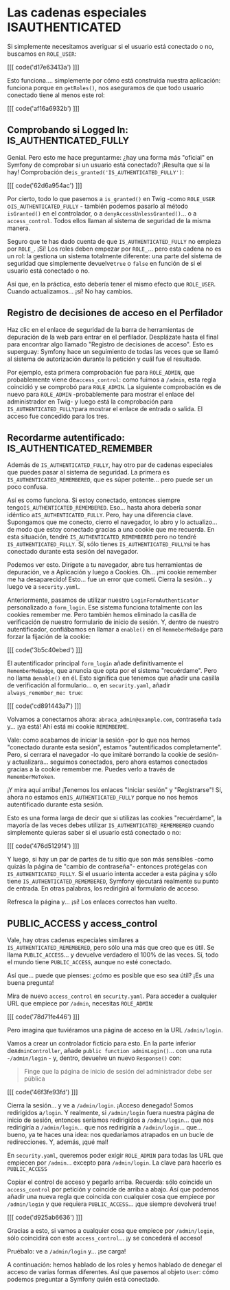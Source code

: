 # Las cadenas especiales ISAUTHENTICATED

Si simplemente necesitamos averiguar si el usuario está conectado o no, buscamos en `ROLE_USER`:

[[[ code('d17e63413a') ]]]

Esto funciona.... simplemente por cómo está construida nuestra aplicación: funciona porque en `getRoles()`, nos aseguramos de que todo usuario conectado tiene al menos este rol:

[[[ code('af16a6932b') ]]]

## Comprobando si Logged In: IS_AUTHENTICATED_FULLY

Genial. Pero esto me hace preguntarme: ¿hay una forma más "oficial" en Symfony de comprobar si un usuario está conectado? ¡Resulta que sí la hay! Comprobación de`is_granted('IS_AUTHENTICATED_FULLY')`:

[[[ code('62d6a954ac') ]]]

Por cierto, todo lo que pasemos a `is_granted()` en Twig -como `ROLE_USER` o`IS_AUTHENTICATED_FULLY` - también podemos pasarlo al método `isGranted()` en el controlador, o a `denyAccessUnlessGranted()`... o a `access_control`. Todos ellos llaman al sistema de seguridad de la misma manera.

Seguro que te has dado cuenta de que `IS_AUTHENTICATED_FULLY` no empieza por `ROLE_`. ¡Sí! Los roles deben empezar por `ROLE_`... pero esta cadena no es un rol: la gestiona un sistema totalmente diferente: una parte del sistema de seguridad que simplemente devuelve`true` o `false` en función de si el usuario está conectado o no.

Así que, en la práctica, esto debería tener el mismo efecto que `ROLE_USER`. Cuando actualizamos... ¡sí! No hay cambios.

## Registro de decisiones de acceso en el Perfilador

Haz clic en el enlace de seguridad de la barra de herramientas de depuración de la web para entrar en el perfilador. Desplázate hasta el final para encontrar algo llamado "Registro de decisiones de acceso". Esto es superguay: Symfony hace un seguimiento de todas las veces que se llamó al sistema de autorización durante la petición y cuál fue el resultado.

Por ejemplo, esta primera comprobación fue para `ROLE_ADMIN`, que probablemente viene de`access_control`: como fuimos a `/admin`, esta regla coincidió y se comprobó para `ROLE_ADMIN`. La siguiente comprobación es de nuevo para `ROLE_ADMIN` -probablemente para mostrar el enlace del administrador en Twig- y luego está la comprobación para `IS_AUTHENTICATED_FULLY`para mostrar el enlace de entrada o salida. El acceso fue concedido para los tres.

## Recordarme autentificado: IS_AUTHENTICATED_REMEMBER

Además de `IS_AUTHENTICATED_FULLY`, hay otro par de cadenas especiales que puedes pasar al sistema de seguridad. La primera es `IS_AUTHENTICATED_REMEMBERED`, que es súper potente... pero puede ser un poco confusa.

Así es como funciona. Si estoy conectado, entonces siempre tengo`IS_AUTHENTICATED_REMEMBERED`. Eso... hasta ahora debería sonar idéntico a`IS_AUTHENTICATED_FULLY`. Pero, hay una diferencia clave. Supongamos que me conecto, cierro el navegador, lo abro y lo actualizo... de modo que estoy conectado gracias a una cookie que me recuerda. En esta situación, tendré `IS_AUTHENTICATED_REMEMBERED` pero no tendré `IS_AUTHENTICATED_FULLY`. Sí, sólo tienes `IS_AUTHENTICATED_FULLY`si te has conectado durante esta sesión del navegador.

Podemos ver esto. Dirígete a tu navegador, abre tus herramientas de depuración, ve a Aplicación y luego a Cookies. Oh... ¡mi cookie remember me ha desaparecido! Esto... fue un error que cometí. Cierra la sesión... y luego ve a `security.yaml`.

Anteriormente, pasamos de utilizar nuestro `LoginFormAuthenticator` personalizado a `form_login`. Ese sistema funciona totalmente con las cookies remember me. Pero también hemos eliminado la casilla de verificación de nuestro formulario de inicio de sesión. Y, dentro de nuestro autentificador, confiábamos en llamar a `enable()` en el `RemmeberMeBadge` para forzar la fijación de la cookie:

[[[ code('3b5c40ebed') ]]]

El autentificador principal `form_login` añade definitivamente el `RememberMeBadge`, que anuncia que opta por el sistema "recuérdame". Pero no llama a`enable()` en él. Esto significa que tenemos que añadir una casilla de verificación al formulario... o, en `security.yaml`, añadir `always_remember_me: true`:

[[[ code('cd891443a7') ]]]

Volvamos a conectarnos ahora: `abraca_admin@example.com`, contraseña `tada` y... ¡ya está! Ahí está mi cookie `REMEMBERME`.

Vale: como acabamos de iniciar la sesión -por lo que nos hemos "conectado durante esta sesión", estamos "autentificados completamente". Pero, si cerrara el navegador -lo que imitaré borrando la cookie de sesión- y actualizara... seguimos conectados, pero ahora estamos conectados gracias a la cookie remember me. Puedes verlo a través de `RememberMeToken`.

¡Y mira aquí arriba! ¡Tenemos los enlaces "Iniciar sesión" y "Registrarse"! Sí, ahora no estamos en`IS_AUTHENTICATED_FULLY` porque no nos hemos autentificado durante esta sesión.

Esto es una forma larga de decir que si utilizas las cookies "recuérdame", la mayoría de las veces debes utilizar `IS_AUTHENTICATED_REMEMBERED` cuando simplemente quieras saber si el usuario está conectado o no:

[[[ code('476d5129f4') ]]]

Y luego, si hay un par de partes de tu sitio que son más sensibles -como quizás la página de "cambio de contraseña"- entonces protégelas con `IS_AUTHENTICATED_FULLY`. Si el usuario intenta acceder a esta página y sólo tiene `IS_AUTHENTICATED_REMEMBERED`, Symfony ejecutará realmente su punto de entrada. En otras palabras, los redirigirá al formulario de acceso.

Refresca la página y... ¡sí! Los enlaces correctos han vuelto.

## PUBLIC_ACCESS y access_control

Vale, hay otras cadenas especiales similares a `IS_AUTHENTICATED_REMEMBERED`, pero sólo una más que creo que es útil. Se llama `PUBLIC_ACCESS`... y devuelve verdadero el 100% de las veces. Sí, todo el mundo tiene `PUBLIC_ACCESS`, aunque no esté conectado.

Así que... puede que pienses: ¿cómo es posible que eso sea útil? ¡Es una buena pregunta!

Mira de nuevo `access_control` en `security.yaml`. Para acceder a cualquier URL que empiece por `/admin`, necesitas `ROLE_ADMIN`:

[[[ code('78d71fe446') ]]]

Pero imagina que tuviéramos una página de acceso en la URL `/admin/login`.

Vamos a crear un controlador ficticio para esto. En la parte inferior de`AdminController`, añade `public function adminLogin()`... con una ruta -`/admin/login` - y, dentro, devuelve un nuevo `Response()` con:

> Finge que la página de inicio de sesión del administrador debe ser pública

[[[ code('46f3fe93fd') ]]]

Cierra la sesión... y ve a `/admin/login`. ¡Acceso denegado! Somos redirigidos a`/login`. Y realmente, si `/admin/login` fuera nuestra página de inicio de sesión, entonces seríamos redirigidos a `/admin/login`... que nos redirigiría a `/admin/login`... que nos redirigiría a `/admin/login`... que... bueno, ya te haces una idea: nos quedaríamos atrapados en un bucle de redirecciones. Y, además, ¡qué mal!

En `security.yaml`, queremos poder exigir `ROLE_ADMIN` para todas las URL que empiecen por `/admin`... excepto para `/admin/login`. La clave para hacerlo es `PUBLIC_ACCESS`

Copiar el control de acceso y pegarlo arriba. Recuerda: sólo coincide un `access_control` por petición y coincide de arriba a abajo. Así que podemos añadir una nueva regla que coincida con cualquier cosa que empiece por `/admin/login` y que requiera `PUBLIC_ACCESS`... ¡que siempre devolverá true!

[[[ code('d925ab6636') ]]]

Gracias a esto, si vamos a cualquier cosa que empiece por `/admin/login`, sólo coincidirá con este `access_control`... ¡y se concederá el acceso!

Pruébalo: ve a `/admin/login` y... ¡se carga!

A continuación: hemos hablado de los roles y hemos hablado de denegar el acceso de varias formas diferentes. Así que pasemos al objeto `User`: cómo podemos preguntar a Symfony quién está conectado.
